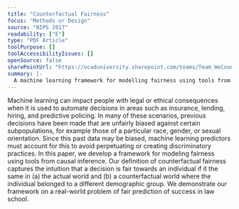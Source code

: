 ```yaml
---
title: "Counterfactual Fairness"
focus: "Methods or Design"
source: "NIPS 2017"
readability: ["E"]
type: "PDF Article"
toolPurpose: []
toolAccessibilityIssues: []
openSource: false
sharePointUrl: "https://ocaduniversity.sharepoint.com/teams/Team_WeCount/Shared%20Documents/Resources%20and%20Tools/Literature%20(curated)/Counterfactual%20Fairness.pdf"
summary: |-
  A machine learning framework for modelling fairness using tools from causal inference.
---
```

Machine learning can impact people with legal or ethical consequences when
it is used to automate decisions in areas such as insurance, lending, hiring, and
predictive policing. In many of these scenarios, previous decisions have been made that are unfairly biased against certain subpopulations, for example those of a particular race, gender, or sexual orientation. Since this past data may be biased,
machine learning predictors must account for this to avoid perpetuating or creating discriminatory practices. In this paper, we develop a framework for modeling fairness using tools from causal inference. Our definition of counterfactual fairness captures the intuition that a decision is fair towards an individual if it the same in (a) the actual world and (b) a counterfactual world where the individual belonged to a different demographic group. We demonstrate our framework on a real-world problem of fair prediction of success in law school.
